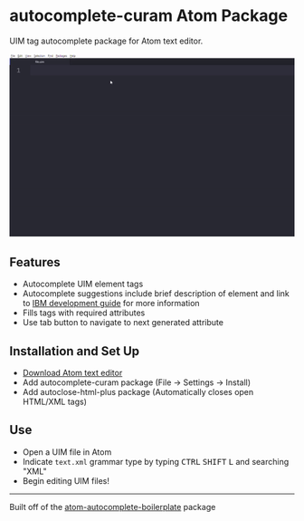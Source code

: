 # autocomplete-curam Atom Package

UIM tag autocomplete package for Atom text editor.

![](data/atomexamplegif.gif)

## Features

* Autocomplete UIM element tags
* Autocomplete suggestions include brief description of element and link to [IBM development guide](https://www.ibm.com/support/knowledgecenter/en/SS8S5A_7.0.4/com.ibm.curam.content.doc/WebClientReference/r_WEBCREF_Reference1UimReferenceForPagesViews1.html) for more information
* Fills tags with required attributes
* Use tab button to navigate to next generated attribute

## Installation and Set Up

* [Download Atom text editor](https://atom.io/)
* Add autocomplete-curam package (File -> Settings -> Install)
* Add autoclose-html-plus package (Automatically closes open HTML/XML tags)

## Use

* Open a UIM file in Atom
* Indicate `text.xml` grammar type by typing <kbd>CTRL</kbd> <kbd>SHIFT</kbd> <kbd>L</kbd> and searching "XML"
* Begin editing UIM files!

- - - -

Built off of the [atom-autocomplete-boilerplate](https://atom.io/packages/autocomplete-boilerplate) package
